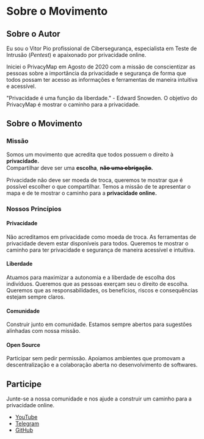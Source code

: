 # Sobre o Movimento

## Sobre o Autor

Eu sou o Vitor Pio profissional de Cibersegurança, especialista em Teste de Intrusão \(_Pentest_\) e apaixonado por privacidade online.

Iniciei o PrivacyMap em Agosto de 2020 com a missão de conscientizar as pessoas sobre a importância da privacidade e segurança de forma que todos possam ter acesso as informações e ferramentas de maneira intuitiva e acessível.

"Privacidade é uma função da liberdade." - Edward Snowden. O objetivo do PrivacyMap é mostrar o caminho para a privacidade. 

## Sobre o Movimento

### Missão

Somos um movimento que acredita que todos possuem o direito à **privacidade.**  
Compartilhar deve ser uma **escolha**, **n̶ã̶o̶ ̶u̶m̶a̶ ̶o̶b̶r̶i̶g̶a̶ç̶ã̶o̶.**

Privacidade não deve ser moeda de troca, queremos te mostrar que é possível escolher o que compartilhar. Temos a missão de te apresentar o mapa e de te mostrar o caminho para a **privacidade online.**

### Nossos Princípios

#### **Privacidade**

Não acreditamos em privacidade como moeda de troca. As ferramentas de privacidade devem estar disponíveis para todos. Queremos te mostrar o caminho para ter privacidade e segurança de maneira acessível e intuitiva.

#### Liberdade

Atuamos para maximizar a autonomia e a liberdade de escolha dos indivíduos. Queremos que as pessoas exerçam seu o direito de escolha. Queremos que as responsabilidades, os benefícios, riscos e consequências estejam sempre claros.

#### Comunidade

Construir junto em comunidade. Estamos sempre abertos para sugestões alinhadas com nossa missão.

#### Open Source

Participar sem pedir permissão. Apoiamos ambientes que promovam a descentralização e a colaboração aberta no desenvolvimento de softwares.

## Participe

Junte-se a nossa comunidade e nos ajude a construir um caminho para a privacidade online.

* [YouTube](https://www.youtube.com/c/PrivacyMap?sub_confirmation=1)
* [Telegram](https://t.me/privacymap)
* [GitHub](https://github.com/PrivacyMap/)





### 



